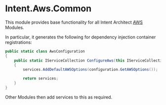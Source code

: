 ﻿# Intent.Aws.Common

This module provides base functionality for all Intent Architect [AWS](https://aws.amazon.com/) Modules.

In particular, it generates the following for dependency injection container registrations:

```csharp
public static class AwsConfiguration
{
    public static IServiceCollection ConfigureAws(this IServiceCollection services, IConfiguration configuration)
    {
        services.AddDefaultAWSOptions(configuration.GetAWSOptions());

        return services;
    }
}
```

Other Modules then add services to this as required.
